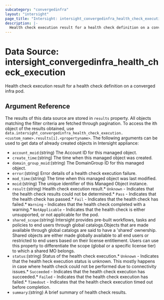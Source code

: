 ```yaml
---
subcategory: "convergedinfra"
layout: "intersight"
page_title: "Intersight: intersight_convergedinfra_health_check_execution"
description: |-
  Health check execution result for a health check definition on a converged infra pod.
---
```


# Data Source: intersight_convergedinfra_health_check_execution
Health check execution result for a health check definition on a converged infra pod.
## Argument Reference
The results of this data source are stored in `results` property.
All objects matching the filter criteria are fetched through pagination.
To access the ith object of the results obtained, use `data.intersight_convergedinfra_health_check_execution.<custom_name>.results[i].<propertyname>`.
The following arguments can be used to get data of already created objects in Intersight appliance:
* `account_moid`:(string) The Account ID for this managed object. 
* `create_time`:(string) The time when this managed object was created. 
* `domain_group_moid`:(string) The DomainGroup ID for this managed object. 
* `error`:(string) Error details of a health check execution failure. 
* `mod_time`:(string) The time when this managed object was last modified. 
* `moid`:(string) The unique identifier of this Managed Object instance. 
* `result`:(string) Health check execution result.* `Unknown` - Indicates that the health check results could not be determined.* `Pass` - Indicates that the health check has passed.* `Fail` - Indicates that the health check has failed.* `Warning` - Indicates that the health check completed with a warning.* `NotApplicable` - Indicates that the health check is either unsupported, or not applicable for the pod. 
* `shared_scope`:(string) Intersight provides pre-built workflows, tasks and policies to end users through global catalogs.Objects that are made available through global catalogs are said to have a 'shared' ownership. Shared objects are either made globally available to all end users or restricted to end users based on their license entitlement. Users can use this property to differentiate the scope (global or a specific license tier) to which a shared MO belongs. 
* `status`:(string) Status of the health check execution.* `Unknown` - Indicates that the health heck execution status is unknown. This mostly happens in case where health check could not be performed due to connectivity issues.* `Succeeded` - Indicates that the health check execution has succeeded.* `Failed` - Indicates that the health check execution has failed.* `Timedout` - Indicates that the health check execution timed out before completion. 
* `summary`:(string) A brief summary of health check results. 
 